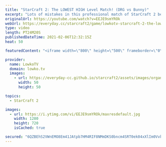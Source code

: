 ```yaml
---
title: "StarCraft 2: The LOWEST HIGH Level Match! (DRG vs Bunny)"
excerpt: "Lots of mistakes in this professional match of StarCraft 2 between Bunny and DRG. This must be very frustrating to play.... Which is exactly what makes it so fun to watch.  Support my work on Patreon: http://www.patreon.com/lowkotv Become a YouTube member: https://lowko.tv/join  My second channel: http://lowko.tv/morelowko"
originalUrl: https://youtube.com/watch?v=EEJE9smYROk
webUrl: https://everyday.cc/starcraft2/game/lowkotv-starcraft-2-the-lowest-high-level-match-drg-vs-bunny/
type: video
length: PT24M20S
publishedDateTime: 2021-02-06T12:32:15Z
heat: 50

featuredContent: "<iframe width=\"800\" height=\"500\" frameborder=\"0\" src=\"https://www.youtube.com/embed/EEJE9smYROk\" allow=\"accelerometer; autoplay; encrypted-media; gyroscope; picture-in-picture\" allowfullscreen></iframe>"

provider:
  name: LowkoTV
  domain: lowko.tv
  images:
    - url: https://everyday-cc.github.io/starcraft2/assets/images/organizations/lowko.tv-50x50.jpg
      width: 50
      height: 50

topics:
  - StarCraft 2

images:
  - url: https://i.ytimg.com/vi/EEJE9smYROk/maxresdefault.jpg
    width: 1280
    height: 720
    isCached: true

secured: "6QZBEhS2VWnEMO8Em41JAtpb7HM4RIF8NMmDKS0bncm4SRT0ek04xXlIm0VvkgOObEMr9nopeexPCEPjLerRL5UMeDwEe/zs33T6WsIw55wNdAfxt4JiUkV2qQ/H6Ldf4v+KZhXLxFlj69T5hdpCybPLyt5xlALHFNnkPGhZuv2NvrLwoqrb8/RkY/qhK7zv+bgja+3f3TXY04IxdjLJvwvoqDfqtWVtEGJxUu5euudrXb4G0aKrqI2klm+LvFdT/0GQuugtCoME53iaF0XT6eA0nv+TaYyAewSHQkFql6S/vo5RIvhxcx2+nXUZhZDeDohGjvBkPhjl2WA/W8X5VrRl9HHFXJenzmNIhHf4N8BpNDil8jNDQRJagpYZ9k2JBi/oZNKVBYEvdza34T6j7S+BymAC0F2gnNkDmTCxZzg=;B4H3ksXhD7EKaQobOFkuaw=="
---
```


